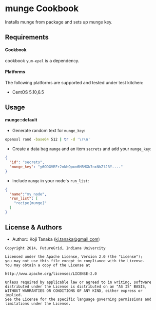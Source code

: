 munge Cookbook
==============
Installs munge from package and sets up munge key.


Requirements
------------

#### Cookbook
cookbook `yum-epel` is a dependency.

#### Platforms

The following platforms are supported and tested under test kitchen:

* CentOS 5.10,6.5

Usage
-----

#### munge::default

* Generate random text for `munge_key`:

```bash
openssl rand -base64 512 | tr -d '\r\n'
```

* Create a data bag `munge` and an item `secrets` and add your `munge_key`:

```json
{
  "id": "secrets",
  "munge_key": "y6ODGVRFr2mkhQpxv6HBMXk7nxNhZfJ3Y...."
}
```

* Include `munge` in your node's `run_list`:

```json
{
  "name":"my_node",
  "run_list": [
    "recipe[munge]"
  ]
}
```

License & Authors
-------------------
- Author:: Koji Tanaka (<kj.tanaka@gmail.com>)

```text
Copyright 2014, FutureGrid, Indiana Univercity

Licensed under the Apache License, Version 2.0 (the "License");
you may not use this file except in compliance with the License.
You may obtain a copy of the License at

http://www.apache.org/licenses/LICENSE-2.0

Unless required by applicable law or agreed to in writing, software
distributed under the License is distributed on an "AS IS" BASIS,
WITHOUT WARRANTIES OR CONDITIONS OF ANY KIND, either express or implied.
See the License for the specific language governing permissions and
limitations under the License.
```
